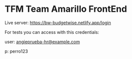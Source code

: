 # TFM Team Amarillo FrontEnd

Live server: https://bw-budgetwise.netlify.app/login

For tests you can access with this credentials:

user: angieprueba-hr@example.com

p: perro123
